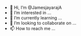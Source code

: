 - 👋 Hi, I’m @JamesjayarajA
- 👀 I’m interested in ...
- 🌱 I’m currently learning ...
- 💞️ I’m looking to collaborate on ...
- 📫 How to reach me ...

<!---
JamesjayarajA/JamesjayarajA is a ✨ special ✨ repository because its `README.md` (this file) appears on your GitHub profile.
You can click the Preview link to take a look at your changes.
--->
